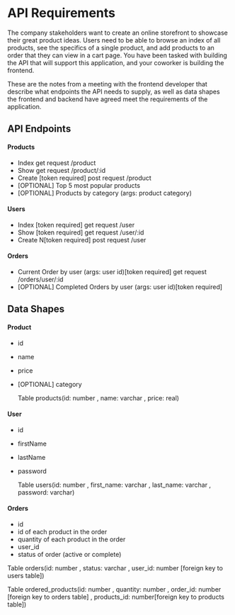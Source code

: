 # API Requirements

The company stakeholders want to create an online storefront to showcase their great product ideas. Users need to be able to browse an index of all products, see the specifics of a single product, and add products to an order that they can view in a cart page. You have been tasked with building the API that will support this application, and your coworker is building the frontend.

These are the notes from a meeting with the frontend developer that describe what endpoints the API needs to supply, as well as data shapes the frontend and backend have agreed meet the requirements of the application.

## API Endpoints

#### Products

- Index get request /product
- Show get request /product/:id
- Create [token required] post request /product
- [OPTIONAL] Top 5 most popular products
- [OPTIONAL] Products by category (args: product category)

#### Users

- Index [token required] get request /user
- Show [token required] get request /user/:id
- Create N[token required] post request /user

#### Orders

- Current Order by user (args: user id)[token required] get request /orders/user/:id
- [OPTIONAL] Completed Orders by user (args: user id)[token required]

## Data Shapes

#### Product

- id
- name
- price
- [OPTIONAL] category

  Table products(id: number , name: varchar , price: real)

#### User

- id
- firstName
- lastName
- password

  Table users(id: number , first_name: varchar , last_name: varchar , password: varchar)

#### Orders

- id
- id of each product in the order
- quantity of each product in the order
- user_id
- status of order (active or complete)

Table orders(id: number , status: varchar , user_id: number [foreign key to users table])

Table ordered_products(id: number , quantity: number , order_id: number [foreign key to orders table] , products_id: number[foreign key to products table])
